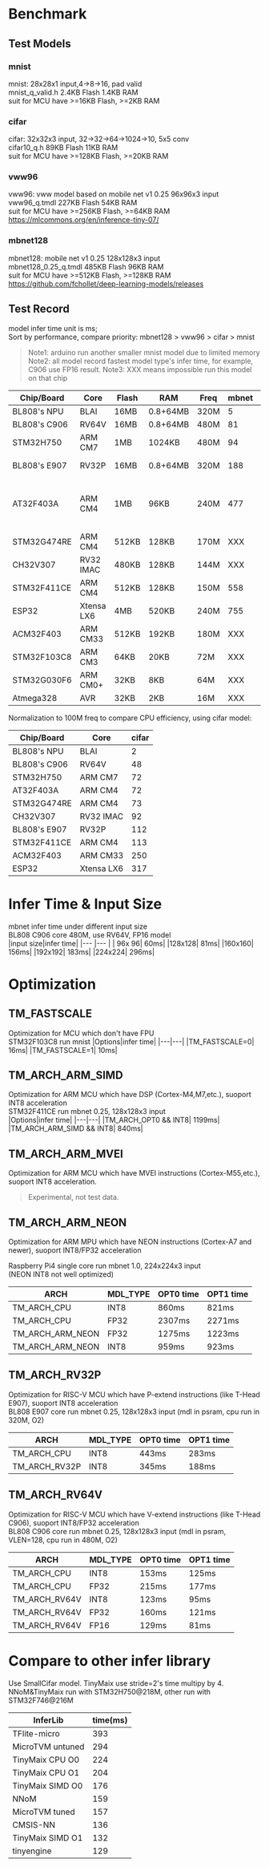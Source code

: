 # Benchmark 
## Test Models
### mnist
mnist: 28x28x1 input,4->8->16, pad valid  
mnist_q_valid.h   2.4KB Flash 1.4KB RAM  
suit for MCU have >=16KB Flash, >=2KB RAM 
### cifar
cifar: 32x32x3 input, 32->32->64->1024->10, 5x5 conv  
cifar10_q.h 89KB Flash 11KB RAM   
suit for MCU have >=128KB Flash, >=20KB RAM  
### vww96
vww96: vww model based on mobile net v1 0.25 96x96x3 input  
vww96_q.tmdl 227KB Flash 54KB RAM  
suit for MCU have >=256KB Flash, >=64KB RAM  
https://mlcommons.org/en/inference-tiny-07/
### mbnet128
mbnet128: mobile net v1 0.25 128x128x3 input  
mbnet128_0.25_q.tmdl 485KB Flash 96KB RAM  
suit for MCU have >=512KB Flash, >=128KB RAM   
https://github.com/fchollet/deep-learning-models/releases  

## Test Record
model infer time unit is ms;   
Sort by performance, compare priority: mbnet128 > vww96 > cifar > mnist   
> Note1: arduino run another smaller mnist model due to limited memory  
> Note2: all model record fastest model type's infer time, for example, C906 use FP16 result.
> Note3: XXX means impossible run this model on that chip

|Chip/Board  |Core      |Flash|RAM     |Freq |mbnet|vww96|cifar|mnist|Note|
|---         |---       |---  |---     |---  |---  |---  |---  |---  |---|
|BL808's NPU |BLAI      | 16MB|0.8+64MB| 320M| 5   | 3   | <1  | <1  ||
|BL808's C906|RV64V     | 16MB|0.8+64MB| 480M| 81  | 57  | 10  | <1  ||
|STM32H750   |ARM CM7   |  1MB|  1024KB| 480M| 94  | 64  | 15  | <1  ||
|BL808's E907|RV32P     | 16MB|0.8+64MB| 320M| 188 | 149 | 35  | <1  |mdl in psram|
|AT32F403A   |ARM CM4   |  1MB|    96KB| 240M| 477 | 136 | 30  | 0.6 |mbnet in 224k ram mode|
|STM32G474RE |ARM CM4   |512KB|   128KB| 170M| XXX | 195 | 43  |  1  ||
|CH32V307    |RV32 IMAC |480KB|   128KB| 144M| XXX | 357 | 64  |  1  ||
|STM32F411CE |ARM CM4   |512KB|   128KB| 150M| 558 | 366 | 75  |  2  ||
|ESP32       |Xtensa LX6|  4MB|   520KB| 240M| 755 | 476 | 132 |  2  |mdl in flash|
|ACM32F403   |ARM CM33  |512KB|   192KB| 180M| XXX | 458 | 139 |  2  ||
|STM32F103C8 |ARM CM3   | 64KB|    20KB|  72M| XXX | XXX | XXX |  8  ||
|STM32G030F6 |ARM CM0+  | 32KB|     8KB|  64M| XXX | XXX | XXX | 18  ||
|Atmega328   |AVR       | 32KB|     2KB|  16M| XXX | XXX | XXX |50(*)||


Normalization to 100M freq to compare CPU efficiency, using cifar model:  

|Chip/Board  |Core      |cifar|
|---         |---       |---  |
|BL808's NPU |BLAI      | 2   |
|BL808's C906|RV64V     | 48  |
|STM32H750   |ARM CM7   | 72  |
|AT32F403A   |ARM CM4   | 72  |
|STM32G474RE |ARM CM4   | 73  |
|CH32V307    |RV32 IMAC | 92  |
|BL808's E907|RV32P     | 112 |
|STM32F411CE |ARM CM4   | 113 |
|ACM32F403   |ARM CM33  | 250 |
|ESP32       |Xtensa LX6| 317 |


# Infer Time & Input Size
mbnet infer time under different input size   
BL808 C906 core 480M, use RV64V, FP16 model  
|input size|infer time|
|---    |---   |
| 96x 96|  60ms|
|128x128|  81ms|
|160x160| 156ms|
|192x192| 183ms|
|224x224| 296ms|


# Optimization 
## TM_FASTSCALE
Optimization for MCU which don't have FPU  
STM32F103C8 run mnist
|Options|infer time|
|---|---|
|TM_FASTSCALE=0| 16ms|
|TM_FASTSCALE=1| 10ms|


## TM_ARCH_ARM_SIMD
Optimization for ARM MCU which have DSP (Cortex-M4,M7,etc.), suoport INT8 acceleration  
STM32F411CE run mbnet 0.25, 128x128x3 input  
|Options|infer time|
|---|---|
|TM_ARCH_OPT0 && INT8| 1199ms|
|TM_ARCH_ARM_SIMD && INT8| 840ms|

## TM_ARCH_ARM_MVEI
Optimization for ARM MCU which have MVEI instructions (Cortex-M55,etc.), suoport INT8 acceleration. 

> Experimental, not test data.


## TM_ARCH_ARM_NEON
Optimization for ARM MPU which have NEON instructions (Cortex-A7 and newer), suoport INT8/FP32 acceleration   

Raspberry Pi4 single core run mbnet 1.0, 224x224x3 input   
(NEON INT8 not well optimized)  

|ARCH|MDL_TYPE|OPT0 time|OPT1 time|
|---|---|---|---|
|TM_ARCH_CPU     | INT8| 860ms| 821ms|
|TM_ARCH_CPU     | FP32| 2307ms| 2271ms|
|TM_ARCH_ARM_NEON| FP32| 1275ms|  1223ms|
|TM_ARCH_ARM_NEON| INT8| 959ms|  923ms|

## TM_ARCH_RV32P
Optimization for RISC-V MCU which have P-extend instructions (like T-Head E907), suoport INT8 acceleration  
BL808 E907 core run mbnet 0.25, 128x128x3 input (mdl in psram, cpu run in 320M, O2)    

|ARCH|MDL_TYPE|OPT0 time|OPT1 time|
|---|---|---|---|
|TM_ARCH_CPU  | INT8| 443ms| 283ms|
|TM_ARCH_RV32P| INT8| 345ms| 188ms|

## TM_ARCH_RV64V
Optimization for RISC-V MCU which have V-extend instructions (like T-Head C906), suoport INT8/FP32 acceleration  
BL808 C906 core run mbnet 0.25, 128x128x3 input (mdl in psram, VLEN=128, cpu run in 480M, O2)    

|ARCH|MDL_TYPE|OPT0 time|OPT1 time|
|---|---|---|---|
|TM_ARCH_CPU  | INT8| 153ms| 125ms|
|TM_ARCH_CPU  | FP32| 215ms| 177ms|
|TM_ARCH_RV64V| INT8| 123ms|  95ms|
|TM_ARCH_RV64V| FP32| 160ms| 121ms|
|TM_ARCH_RV64V| FP16| 129ms|  81ms|

# Compare to other infer library
Use SmallCifar model. TinyMaix use stride=2's time multipy by 4.   
NNoM&TinyMaix run with STM32H750@218M, other run with STM32F746@216M   

|InferLib|time(ms)|
|---|---|
|TFlite-micro|393|
|MicroTVM untuned|294|
|TinyMaix CPU O0|224|
|TinyMaix CPU O1|204|
|TinyMaix SIMD O0|176|
|NNoM|159|
|MicroTVM tuned|157|
|CMSIS-NN|136|
|TinyMaix SIMD O1|132|
|tinyengine|129|





